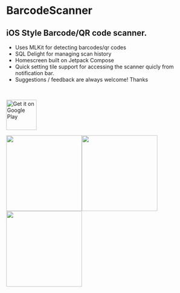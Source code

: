 # BarcodeScanner

## iOS Style Barcode/QR code scanner.
- Uses MLKit for detecting barcodes/qr codes
- SQL Delight for managing scan history
- Homescreen built on Jetpack Compose
- Quick setting tile support for accessing the scanner quicly from notification bar.
- Suggestions / feedback are always welcome!
Thanks
<br/>

<p align="left">
<a href="https://play.google.com/store/apps/details?id=io.github.kiranshny.qrscanner">
    <img alt="Get it on Google Play"
        height="80"
        src="https://play.google.com/intl/en_us/badges/images/generic/en_badge_web_generic.png" />
</a>  

<img src="https://user-images.githubusercontent.com/33525945/192153782-8f4732c1-ddc1-4ca5-9a10-91a5acb5f569.png" width="200"><img src="https://user-images.githubusercontent.com/33525945/192153775-4e960ae6-b94d-4c38-bbf6-077c4623dc9b.png" width="200"><img src="https://user-images.githubusercontent.com/33525945/192153785-3a37cf6f-8e3a-4889-99a8-ca47c3362faa.png" width="200">

